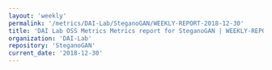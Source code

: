 ```yaml
---
layout: 'weekly'
permalink: '/metrics/DAI-Lab/SteganoGAN/WEEKLY-REPORT-2018-12-30'
title: 'DAI Lab OSS Metrics Metrics report for SteganoGAN | WEEKLY-REPORT-2018-12-30'
organization: 'DAI-Lab'
repository: 'SteganoGAN'
current_date: '2018-12-30'
---
```

